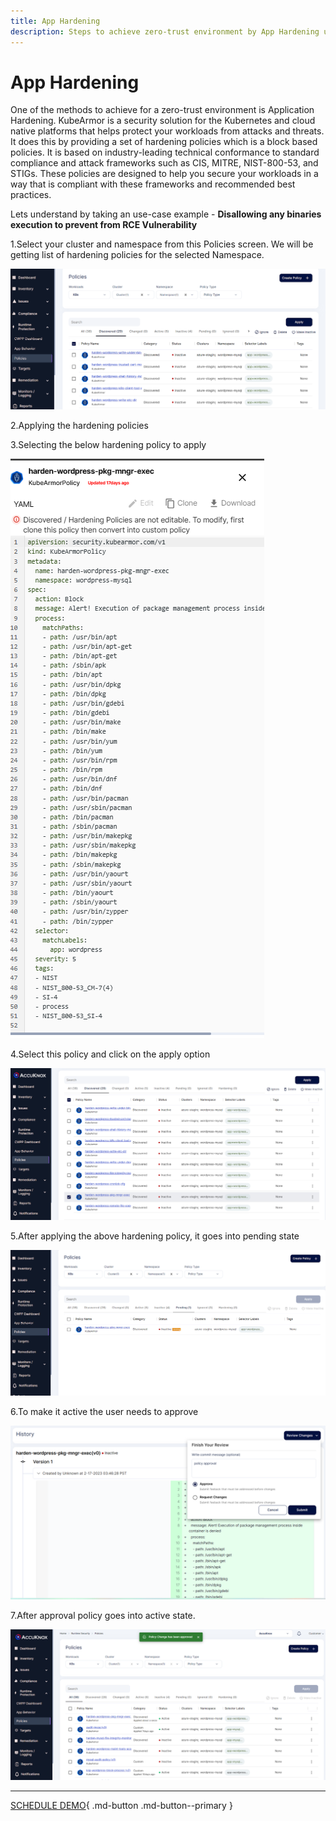 ```yaml
---
title: App Hardening
description: Steps to achieve zero-trust environment by App Hardening using AccuKnox security solution for Kubernetes and cloud native platforms.
---
```


# App Hardening

One of the methods to achieve for a zero-trust environment is Application Hardening. KubeArmor is a security solution for the Kubernetes and cloud native platforms that helps protect your workloads from attacks and threats. It does this by providing a set of hardening policies which is a block based policies. It is based on industry-leading technical conformance to standard compliance and attack frameworks such as CIS, MITRE, NIST-800-53, and STIGs. These policies are designed to help you secure your workloads in a way that is compliant with these frameworks and recommended best practices.

Lets understand by taking an use-case example - **Disallowing any binaries execution to prevent from RCE Vulnerability**

1.Select your cluster and namespace from this Policies screen. We will be getting list of hardening policies for the selected Namespace.

![app-harden-accuknox](images/app-harden-1.png)

2.Applying the hardening policies

3.Selecting the below hardening policy to apply

![app-harden-accuknox](images/app-harden-2.png)

4.Select this policy and click on the apply option

![app-harden-accuknox](images/app-harden-3.png)

5.After applying the above hardening policy, it goes into pending state

![app-harden-accuknox](images/app-harden-4.png)

6.To make it active the user needs to approve

![app-harden-accuknox](images/app-harden-5.png)

7.After approval policy goes into active state.

![app-harden-accuknox](images/app-harden-6.png)

- - -
[SCHEDULE DEMO](https://www.accuknox.com/contact-us){ .md-button .md-button--primary }
